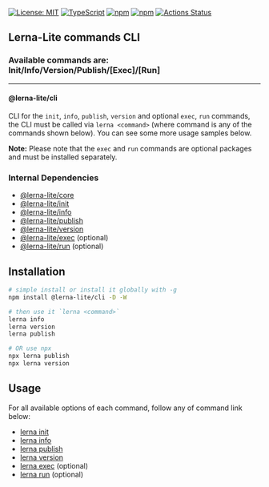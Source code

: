 [![License: MIT](https://img.shields.io/badge/License-MIT-yellow.svg)](https://opensource.org/licenses/MIT)
[![TypeScript](https://img.shields.io/badge/%3C%2F%3E-TypeScript-%230074c1.svg)](http://www.typescriptlang.org/)
[![npm](https://img.shields.io/npm/dy/@lerna-lite/cli?color=forest)](https://www.npmjs.com/package/@lerna-lite/cli)
[![npm](https://img.shields.io/npm/v/@lerna-lite/cli.svg?logo=npm&logoColor=fff&label=npm&color=limegreen)](https://www.npmjs.com/package/@lerna-lite/cli)
[![Actions Status](https://github.com/ghiscoding/lerna-lite/workflows/CI%20Build/badge.svg)](https://github.com/ghiscoding/lerna-lite/actions)

## Lerna-Lite commands CLI
### Available commands are: Init/Info/Version/Publish/[Exec]/[Run]
---
#### @lerna-lite/cli

CLI for the `init`, `info`, `publish`, `version` and optional `exec`, `run` commands, the CLI must be called via `lerna <command>` (where command is any of the commands shown below). You can see some more usage samples below.

**Note:** Please note that the `exec` and `run` commands are optional packages and must be installed separately.

### Internal Dependencies
- [@lerna-lite/core](https://github.com/ghiscoding/lerna-lite/tree/main/packages/core)
- [@lerna-lite/init](https://github.com/ghiscoding/lerna-lite/tree/main/packages/init)
- [@lerna-lite/info](https://github.com/ghiscoding/lerna-lite/tree/main/packages/info)
- [@lerna-lite/publish](https://github.com/ghiscoding/lerna-lite/tree/main/packages/publish)
- [@lerna-lite/version](https://github.com/ghiscoding/lerna-lite/tree/main/packages/version)
- [@lerna-lite/exec](https://github.com/ghiscoding/lerna-lite/tree/main/packages/exec) (optional)
- [@lerna-lite/run](https://github.com/ghiscoding/lerna-lite/tree/main/packages/run) (optional)

## Installation
```sh
# simple install or install it globally with -g
npm install @lerna-lite/cli -D -W

# then use it `lerna <command>`
lerna info
lerna version
lerna publish

# OR use npx
npx lerna publish
npx lerna version
```

## Usage
For all available options of each command, follow any of command link below:
- [lerna init](https://github.com/ghiscoding/lerna-lite/blob/main/packages/init/README.md)
- [lerna info](https://github.com/ghiscoding/lerna-lite/blob/main/packages/info/README.md)
- [lerna publish](https://github.com/ghiscoding/lerna-lite/blob/main/packages/publish/README.md)
- [lerna version](https://github.com/ghiscoding/lerna-lite/blob/main/packages/version/README.md)
- [lerna exec](https://github.com/ghiscoding/lerna-lite/blob/main/packages/exec/README.md) (optional)
- [lerna run](https://github.com/ghiscoding/lerna-lite/blob/main/packages/run/README.md) (optional)
